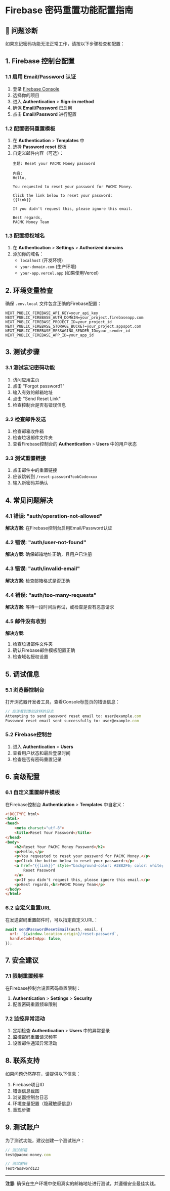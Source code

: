 # Firebase 密码重置功能配置指南

## 🔧 问题诊断

如果忘记密码功能无法正常工作，请按以下步骤检查和配置：

## 1. Firebase 控制台配置

### 1.1 启用 Email/Password 认证
1. 登录 [Firebase Console](https://console.firebase.google.com/)
2. 选择你的项目
3. 进入 **Authentication** > **Sign-in method**
4. 确保 **Email/Password** 已启用
5. 点击 **Email/Password** 进行配置

### 1.2 配置密码重置模板
1. 在 **Authentication** > **Templates** 中
2. 选择 **Password reset** 模板
3. 自定义邮件内容（可选）：
   ```
   主题: Reset your PACMC Money password
   
   内容:
   Hello,
   
   You requested to reset your password for PACMC Money.
   
   Click the link below to reset your password:
   {{link}}
   
   If you didn't request this, please ignore this email.
   
   Best regards,
   PACMC Money Team
   ```

### 1.3 配置授权域名
1. 在 **Authentication** > **Settings** > **Authorized domains**
2. 添加你的域名：
   - `localhost` (开发环境)
   - `your-domain.com` (生产环境)
   - `your-app.vercel.app` (如果使用Vercel)

## 2. 环境变量检查

确保 `.env.local` 文件包含正确的Firebase配置：

```env
NEXT_PUBLIC_FIREBASE_API_KEY=your_api_key
NEXT_PUBLIC_FIREBASE_AUTH_DOMAIN=your_project.firebaseapp.com
NEXT_PUBLIC_FIREBASE_PROJECT_ID=your_project_id
NEXT_PUBLIC_FIREBASE_STORAGE_BUCKET=your_project.appspot.com
NEXT_PUBLIC_FIREBASE_MESSAGING_SENDER_ID=your_sender_id
NEXT_PUBLIC_FIREBASE_APP_ID=your_app_id
```

## 3. 测试步骤

### 3.1 测试忘记密码功能
1. 访问应用主页
2. 点击 "Forgot password?"
3. 输入有效的邮箱地址
4. 点击 "Send Reset Link"
5. 检查控制台是否有错误信息

### 3.2 检查邮件发送
1. 检查邮箱收件箱
2. 检查垃圾邮件文件夹
3. 查看Firebase控制台的 **Authentication** > **Users** 中的用户状态

### 3.3 测试重置链接
1. 点击邮件中的重置链接
2. 应该跳转到 `/reset-password?oobCode=xxx`
3. 输入新密码并确认

## 4. 常见问题解决

### 4.1 错误: "auth/operation-not-allowed"
**解决方案**: 在Firebase控制台启用Email/Password认证

### 4.2 错误: "auth/user-not-found"
**解决方案**: 确保邮箱地址正确，且用户已注册

### 4.3 错误: "auth/invalid-email"
**解决方案**: 检查邮箱格式是否正确

### 4.4 错误: "auth/too-many-requests"
**解决方案**: 等待一段时间后再试，或检查是否有恶意请求

### 4.5 邮件没有收到
**解决方案**:
1. 检查垃圾邮件文件夹
2. 确认Firebase邮件模板配置正确
3. 检查域名授权设置

## 5. 调试信息

### 5.1 浏览器控制台
打开浏览器开发者工具，查看Console标签页的错误信息：

```javascript
// 应该看到类似这样的日志
Attempting to send password reset email to: user@example.com
Password reset email sent successfully to: user@example.com
```

### 5.2 Firebase控制台
1. 进入 **Authentication** > **Users**
2. 查看用户状态和最后登录时间
3. 检查是否有密码重置记录

## 6. 高级配置

### 6.1 自定义重置邮件模板
在Firebase控制台 **Authentication** > **Templates** 中自定义：

```html
<!DOCTYPE html>
<html>
<head>
    <meta charset="utf-8">
    <title>Reset Your Password</title>
</head>
<body>
    <h2>Reset Your PACMC Money Password</h2>
    <p>Hello,</p>
    <p>You requested to reset your password for PACMC Money.</p>
    <p>Click the button below to reset your password:</p>
    <a href="{{link}}" style="background-color: #3B82F6; color: white; padding: 12px 24px; text-decoration: none; border-radius: 6px; display: inline-block;">
        Reset Password
    </a>
    <p>If you didn't request this, please ignore this email.</p>
    <p>Best regards,<br>PACMC Money Team</p>
</body>
</html>
```

### 6.2 自定义重置URL
在发送密码重置邮件时，可以指定自定义URL：

```javascript
await sendPasswordResetEmail(auth, email, {
  url: `${window.location.origin}/reset-password`,
  handleCodeInApp: false,
});
```

## 7. 安全建议

### 7.1 限制重置频率
在Firebase控制台设置密码重置限制：
1. **Authentication** > **Settings** > **Security**
2. 配置密码重置频率限制

### 7.2 监控异常活动
1. 定期检查 **Authentication** > **Users** 中的异常登录
2. 监控密码重置请求频率
3. 设置邮件通知异常活动

## 8. 联系支持

如果问题仍然存在，请提供以下信息：

1. Firebase项目ID
2. 错误信息截图
3. 浏览器控制台日志
4. 环境变量配置（隐藏敏感信息）
5. 重现步骤

## 9. 测试账户

为了测试功能，建议创建一个测试账户：

```javascript
// 测试邮箱
test@pacmc-money.com

// 测试密码
TestPassword123
```

---

**注意**: 确保在生产环境中使用真实的邮箱地址进行测试，并遵循安全最佳实践。 
